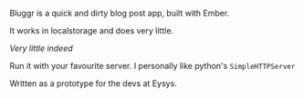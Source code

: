 Bluggr is a quick and dirty blog post app, built with Ember.

It works in localstorage and does very little.

*Very little indeed*

Run it with your favourite server. I personally like python's `SimpleHTTPServer`

Written as a prototype for the devs at Eysys.
